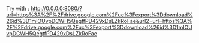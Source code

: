 Try with : http://0.0.0.0:8080/?url=https%3A%2F%2Fdrive.google.com%2Fuc%3Fexport%3Ddownload%26id%3D1mlOUvpDCWH5QegtfPD429xDsLZkRoFae&url2=url=https%3A%2F%2Fdrive.google.com%2Fuc%3Fexport%3Ddownload%26id%3D1mlOUvpDCWH5QegtfPD429xDsLZkRoFae
